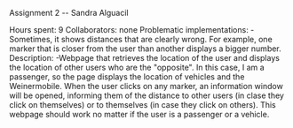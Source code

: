 Assignment 2 -- Sandra Alguacil

Hours spent: 9
Collaborators: none
Problematic implementations:
	-Sometimes, it shows distances that are clearly wrong. For example, one marker that is closer from the user than another displays a bigger number. 
Description: 
	-Webpage that retrieves the location of the user and displays the location of other users who are the "opposite". In this case, I am a passenger, so the page displays the location of vehicles and the Weinermobile. When the user clicks on any marker, an information window will be opened, informing them of the distance to other users (in clase they click on themselves) or to themselves (in case they click on others). This webpage should work no matter if the user is a passenger or a vehicle.